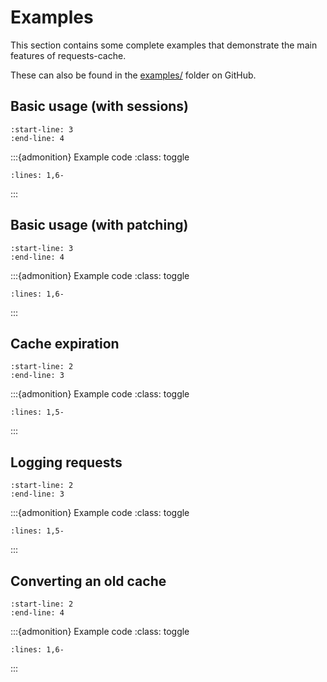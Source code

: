 # Examples
This section contains some complete examples that demonstrate the main features of requests-cache.

These can also be found in the
[examples/](https://github.com/reclosedev/requests-cache/tree/master/examples) folder on GitHub.

## Basic usage (with sessions)
```{include} ../examples/basic_usage.py
:start-line: 3
:end-line: 4
```

:::{admonition} Example code
:class: toggle
```{literalinclude} ../examples/basic_usage.py
:lines: 1,6-
```
:::

## Basic usage (with patching)
```{include} ../examples/session_patch.py
:start-line: 3
:end-line: 4
```

:::{admonition} Example code
:class: toggle
```{literalinclude} ../examples/session_patch.py
:lines: 1,6-
```
:::

## Cache expiration
```{include} ../examples/expiration.py
:start-line: 2
:end-line: 3
```

:::{admonition} Example code
:class: toggle
```{literalinclude} ../examples/expiration.py
:lines: 1,5-
```
:::

## Logging requests
```{include} ../examples/log_requests.py
:start-line: 2
:end-line: 3
```

:::{admonition} Example code
:class: toggle
```{literalinclude} ../examples/log_requests.py
:lines: 1,5-
```
:::

## Converting an old cache
```{include} ../examples/convert_cache.py
:start-line: 2
:end-line: 4
```

:::{admonition} Example code
:class: toggle
```{literalinclude} ../examples/convert_cache.py
:lines: 1,6-
```
:::
